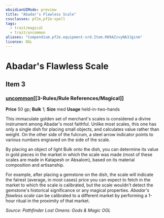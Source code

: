 ```yaml
---
obsidianUIMode: preview
title: "Abadar's Flawless Scale"
cssclasses: pf2e,pf2e-spell
tags:
  - trait/magical
  - trait/uncommon
aliases: "Compendium.pf2e.equipment-srd.Item.R09AZzvyNA3Jginm"
license: OGL
---
```

# Abadar's Flawless Scale
## Item 3
### [uncommon](uncommon.md "Uncommon Rarity Trait")[[3-Rules/Rule References/Magical]]


**Price** 50 gp; 
**Bulk** 1; **Size** med
**Usage** held-in-two-hands

This immaculate golden set of merchant's scales is considered a divine instrument among Abadar's most faithful. Unlike most scales, this one has only a single dish for placing small objects, and calculates value rather than weight. On the other side of the fulcrum, a steel arrow indicator points to various numbers engraved on the side of the scale.

By placing an object of light Bulk onto the dish, you can determine its value in gold pieces in the market in which the scale was made (most of these scales are made in Katapesh or Absalom), based on its material composition and artisanship.

For example, after placing a gemstone on the dish, the scale will indicate the fairest (average, in most cases) price you can expect to fetch in the market to which the scale is calibrated, but the scale wouldn't detect the gemstone's historical significance or any magical properties. _Abadar's flawless scale_ can be calibrated to a different market by performing a 1-hour ritual in the proximity of that market.

*Source: Pathfinder Lost Omens: Gods & Magic*
*OGL*
